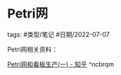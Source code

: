 Petri网
====


tags: #类型/笔记 #日期/2022-07-07 


Petri网相关资料：

[Petri网和看板生产(一) - 知乎](https://zhuanlan.zhihu.com/p/65648643) ^ncbrqm


